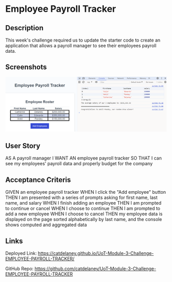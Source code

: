 # Employee Payroll Tracker

## Description
This week's challenge required us to update the starter code to create an application that allows a payroll manager to see their employees payroll data.
## Screenshots
![Module 3 Challenge](./Assets/images/myScreenshot.png)
## User Story
AS A payroll manager
I WANT AN employee payroll tracker
SO THAT I can see my employees' payroll data and properly budget for the company
## Acceptance Criteris
GIVEN an employee payroll tracker
WHEN I click the "Add employee" button
THEN I am presented with a series of prompts asking for first name, last name, and salary
WHEN I finish adding an employee
THEN I am prompted to continue or cancel
WHEN I choose to continue
THEN I am prompted to add a new employee
WHEN I choose to cancel
THEN my employee data is displayed on the page sorted alphabetically by last name, and the console shows computed and aggregated data
## Links
Deployed Link: https://catdelaney.github.io/UoT-Module-3-Challenge-EMPLOYEE-PAYROLL-TRACKER/

GitHub Repo: https://github.com/catdelaney/UoT-Module-3-Challenge-EMPLOYEE-PAYROLL-TRACKER
